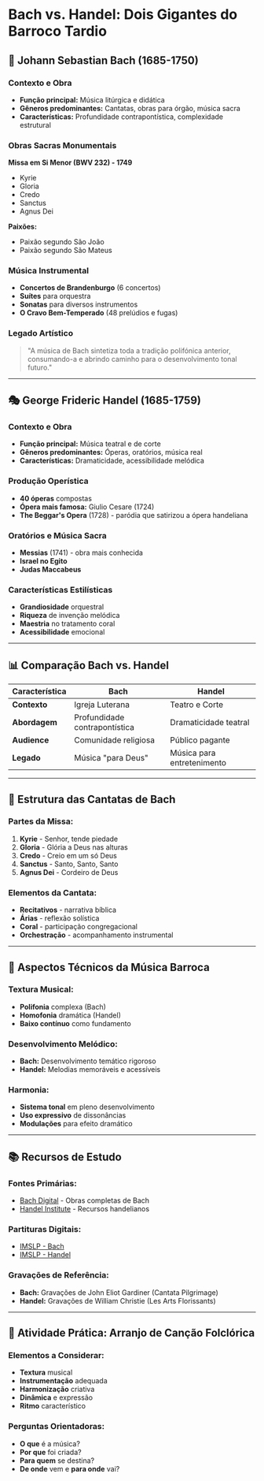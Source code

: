 # Bach vs. Handel: Dois Gigantes do Barroco Tardio

## 🎵 **Johann Sebastian Bach (1685-1750)**

### Contexto e Obra

- **Função principal:** Música litúrgica e didática
- **Gêneros predominantes:** Cantatas, obras para órgão, música sacra
- **Características:** Profundidade contrapontística, complexidade estrutural

### Obras Sacras Monumentais

**Missa em Si Menor (BWV 232) - 1749**

- Kyrie
- Gloria
- Credo
- Sanctus
- Agnus Dei

**Paixões:**

- Paixão segundo São João
- Paixão segundo São Mateus

### Música Instrumental

- **Concertos de Brandenburgo** (6 concertos)
- **Suítes** para orquestra
- **Sonatas** para diversos instrumentos
- **O Cravo Bem-Temperado** (48 prelúdios e fugas)

### Legado Artístico

> "A música de Bach sintetiza toda a tradição polifónica anterior, consumando-a e abrindo caminho para o desenvolvimento tonal futuro."

---

## 🎭 **George Frideric Handel (1685-1759)**

### Contexto e Obra

- **Função principal:** Música teatral e de corte
- **Gêneros predominantes:** Óperas, oratórios, música real
- **Características:** Dramaticidade, acessibilidade melódica

### Produção Operística

- **40 óperas** compostas
- **Ópera mais famosa:** Giulio Cesare (1724)
- **The Beggar's Opera** (1728) - paródia que satirizou a ópera handeliana

### Oratórios e Música Sacra

- **Messias** (1741) - obra mais conhecida
- **Israel no Egito**
- **Judas Maccabeus**

### Características Estilísticas

- **Grandiosidade** orquestral
- **Riqueza** de invenção melódica
- **Maestria** no tratamento coral
- **Acessibilidade** emocional

---

## 📊 **Comparação Bach vs. Handel**

| **Característica** | **Bach**                      | **Handel**                 |
| ------------------ | ----------------------------- | -------------------------- |
| **Contexto**       | Igreja Luterana               | Teatro e Corte             |
| **Abordagem**      | Profundidade contrapontística | Dramaticidade teatral      |
| **Audience**       | Comunidade religiosa          | Público pagante            |
| **Legado**         | Música "para Deus"            | Música para entretenimento |

---

## 🎼 **Estrutura das Cantatas de Bach**

### Partes da Missa:

1. **Kyrie** - Senhor, tende piedade
2. **Gloria** - Glória a Deus nas alturas
3. **Credo** - Creio em um só Deus
4. **Sanctus** - Santo, Santo, Santo
5. **Agnus Dei** - Cordeiro de Deus

### Elementos da Cantata:

- **Recitativos** - narrativa bíblica
- **Árias** - reflexão solística
- **Coral** - participação congregacional
- **Orchestração** - acompanhamento instrumental

---

## 🎹 **Aspectos Técnicos da Música Barroca**

### Textura Musical:

- **Polifonia** complexa (Bach)
- **Homofonia** dramática (Handel)
- **Baixo contínuo** como fundamento

### Desenvolvimento Melódico:

- **Bach:** Desenvolvimento temático rigoroso
- **Handel:** Melodias memoráveis e acessíveis

### Harmonia:

- **Sistema tonal** em pleno desenvolvimento
- **Uso expressivo** de dissonâncias
- **Modulações** para efeito dramático

---

## 📚 **Recursos de Estudo**

### Fontes Primárias:

- [Bach Digital](https://www.bach-digital.de) - Obras completas de Bach
- [Handel Institute](https://handelinstitute.org) - Recursos handelianos

### Partituras Digitais:

- [IMSLP - Bach](https://imslp.org/wiki/Category:Bach,_Johann_Sebastian)
- [IMSLP - Handel](https://imslp.org/wiki/Category:Handel,_George_Frideric)

### Gravações de Referência:

- **Bach:** Gravações de John Eliot Gardiner (Cantata Pilgrimage)
- **Handel:** Gravações de William Christie (Les Arts Florissants)

---

## 🎯 **Atividade Prática: Arranjo de Canção Folclórica**

### Elementos a Considerar:

- **Textura** musical
- **Instrumentação** adequada
- **Harmonização** criativa
- **Dinâmica** e expressão
- **Ritmo** característico

### Perguntas Orientadoras:

- **O que** é a música?
- **Por que** foi criada?
- **Para quem** se destina?
- **De onde** vem e **para onde** vai?
